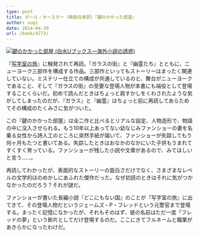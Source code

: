 ```yaml
---
type: post
title: ポール・オースター（柴田元幸訳）『鍵のかかった部屋』
author: sugi
date: 2014-04-29
url: /book/4773/
---
```

<a href="http://www.amazon.co.jp/exec/obidos/ASIN/4560070989/chezsugi-22/ref=nosim/" onclick="_gaq.push(['_trackEvent', 'outbound-article', 'http://www.amazon.co.jp/exec/obidos/ASIN/4560070989/chezsugi-22/ref=nosim/', '']);" name="amazletlink" target="_blank"><img src="http://i2.wp.com/ecx.images-amazon.com/images/I/419Y782Y4VL._SL160_.jpg?w=660" alt="鍵のかかった部屋 (白水Uブックス―海外小説の誘惑)" class="alignleft"  data-recalc-dims="1" /></a>

『<a href="http://asharpminor.com/book/4762/" onclick="_gaq.push(['_trackEvent', 'outbound-article', 'http://asharpminor.com/book/4762/', '写字室の旅']);" title="ポール・オースター（柴田元幸訳）『写字室の旅』" target="_blank">写字室の旅</a>』に触発されて再読。『ガラスの街』と『幽霊たち』とともに、ニューヨーク三部作を構成する作品。三部作といってもストーリーはまったく関連していない。ミステリー仕立ての構成が共通しているのと、舞台がニューヨークであること、そして『ガラスの街』の至要な登場人物が本書にも端役として登場することくらいだ。初めて読んだときはちょっと肩すかしをくわされたような気がしてしまったのだが、『ガラス』と『幽霊』はちょっと前に再読してあらためてその構成のたくみさに気がついた。

この『鍵のかかった部屋』は全二作と比べるとリアルな設定、人物造形で、物語の中に没入させられる。もう10年以上あってない幼なじみファンショーの妻を名乗る女性から詩人工のところに突然手紙が届いて、ファンショーが失踪してもう何ヶ月もたつと書いてある。失踪したときはおなかのなかにいた子供もうまれてすくすく育っている。ファンショーが残した小説や文章があるので、みてほしいと言う……。

再読してわかったが、表面的なストーリーの面白さだけでなく、さまざまなレベルの文学的ほのめかしにあふれた傑作だった。なぜ初読のときはそれに気がつかなかったのだろう？それが謎だ。

ファンショーが書いた長編小説『どこにもない国』のことが『写字室の旅』に出てきて、その登場人物だというジェームズ・P・フレッドという元警官まで登場する。まったく記憶になかったが、それもそのはず、彼の名前はただ一度「フレッドの夢」という断片としてだけ登場するのだ。ここにきてフルネームと職業があきらかになったわけだ。
